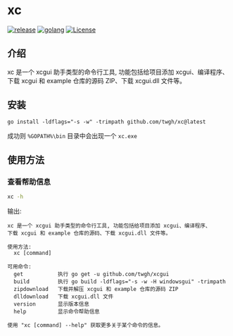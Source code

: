 # xc

<p>
	<a href="https://github.com/twgh/xc/releases"><img src="https://img.shields.io/badge/release-0.0.3-blue" alt="release"></a>
	<a href="https://golang.org"> <img src="https://img.shields.io/badge/golang-≥1.18-blue" alt="golang"></a>
	<a href="https://opensource.org/licenses/MIT"><img src="https://img.shields.io/badge/License-MIT-brightgreen" alt="License"></a>
</p>


## 介绍

xc 是一个 xcgui 助手类型的命令行工具, 功能包括给项目添加 xcgui、编译程序、下载 xcgui 和 example 仓库的源码 ZIP、下载 xcgui.dll 文件等。

## 安装

```
go install -ldflags="-s -w" -trimpath github.com/twgh/xc@latest
```

成功则 `%GOPATH%\bin` 目录中会出现一个 `xc.exe`

## 使用方法

### 查看帮助信息

```bash
xc -h
```

输出:

```
xc 是一个 xcgui 助手类型的命令行工具, 功能包括给项目添加 xcgui、编译程序、
下载 xcgui 和 example 仓库的源码、下载 xcgui.dll 文件等。

使用方法:
  xc [command]

可用命令:
  get           执行 go get -u github.com/twgh/xcgui
  build         执行 go build -ldflags="-s -w -H windowsgui" -trimpath
  zipdownload   下载并解压 xcgui 和 example 仓库的源码 ZIP
  dlldownload   下载 xcgui.dll 文件
  version       显示版本信息
  help          显示命令帮助信息

使用 "xc [command] --help" 获取更多关于某个命令的信息。
```

